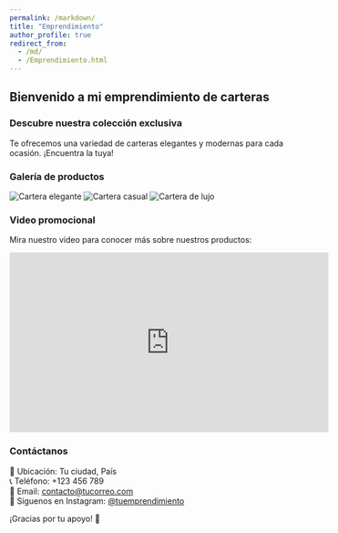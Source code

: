 ```yaml
---
permalink: /markdown/
title: "Emprendimiento"
author_profile: true
redirect_from: 
  - /md/
  - /Emprendimiento.html
--- 
```


## Bienvenido a mi emprendimiento de carteras 

### Descubre nuestra colección exclusiva

Te ofrecemos una variedad de carteras elegantes y modernas para cada ocasión. ¡Encuentra la tuya!

### Galería de productos

![Cartera elegante](images/cartera1.jpg)
![Cartera casual](images/cartera2.jpg)
![Cartera de lujo](images/cartera3.jpg)

### Video promocional

Mira nuestro video para conocer más sobre nuestros productos:

<iframe width="560" height="315" src="https://www.youtube.com/embed/x5at9kpg75c" frameborder="0" allowfullscreen></iframe>

### Contáctanos

📍 Ubicación: Tu ciudad, País  
📞 Teléfono: +123 456 789  
📩 Email: contacto@tucorreo.com  
📸 Síguenos en Instagram: [@tuemprendimiento](https://www.instagram.com/tuemprendimiento)

¡Gracias por tu apoyo! 🎉

